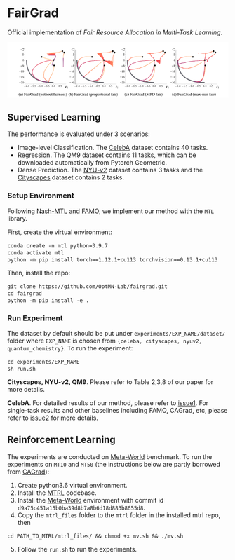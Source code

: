 # FairGrad
Official implementation of *Fair Resource Allocation in Multi-Task Learning*.

![Toy Example](/misc/toy.png)

## Supervised Learning
The performance is evaluated under 3 scenarios:
 - Image-level Classification. The [CelebA](https://mmlab.ie.cuhk.edu.hk/projects/CelebA.html) dataset contains 40 tasks.
 - Regression. The QM9 dataset contains 11 tasks, which can be downloaded automatically from Pytorch Geometric.
 - Dense Prediction. The [NYU-v2](https://github.com/lorenmt/mtan) dataset contains 3 tasks and the [Cityscapes](https://github.com/lorenmt/mtan) dataset contains 2 tasks.

### Setup Environment
Following [Nash-MTL](https://github.com/AvivNavon/nash-mtl) and [FAMO](https://github.com/Cranial-XIX/FAMO), we implement our method with the `MTL` library.

First, create the virtual environment:
```
conda create -n mtl python=3.9.7
conda activate mtl
python -m pip install torch==1.12.1+cu113 torchvision==0.13.1+cu113
```

Then, install the repo:
```
git clone https://github.com/OptMN-Lab/fairgrad.git
cd fairgrad
python -m pip install -e .
```

### Run Experiment
The dataset by default should be put under `experiments/EXP_NAME/dataset/` folder where `EXP_NAME` is chosen from `{celeba, cityscapes, nyuv2, quantum_chemistry}`. To run the experiment:
```
cd experiments/EXP_NAME
sh run.sh
```
**Cityscapes, NYU-v2, QM9**. Please refer to Table 2,3,8 of our paper for more details.

**CelebA**. For detailed results of our method, please refer to [issue1](https://github.com/OptMN-Lab/fairgrad/issues/1). For single-task results and other baselines including FAMO, CAGrad, etc, please refer to [issue2](https://github.com/Cranial-XIX/FAMO/issues/2) for more details.

## Reinforcement Learning
The experiments are conducted on [Meta-World](https://github.com/Farama-Foundation/Metaworld) benchmark. To run the experiments on `MT10` and `MT50` (the instructions below are partly borrowed from [CAGrad](https://github.com/Cranial-XIX/CAGrad)):

1. Create python3.6 virtual environment.
2. Install the [MTRL](https://github.com/facebookresearch/mtrl) codebase.
3. Install the [Meta-World](https://github.com/Farama-Foundation/Metaworld) environment with commit id `d9a75c451a15b0ba39d8b7a8b6d18d883b8655d8`.
4. Copy the `mtrl_files` folder to the `mtrl` folder in the installed mtrl repo, then 

```
cd PATH_TO_MTRL/mtrl_files/ && chmod +x mv.sh && ./mv.sh
```

5. Follow the `run.sh` to run the experiments.
